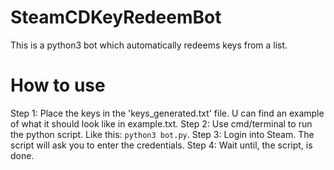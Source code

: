 # SteamCDKeyRedeemBot

This is a python3 bot which automatically redeems keys from a list.

# How to use
Step 1: Place the keys in the 'keys_generated.txt' file. U can find an example of what it should look like in example.txt.
Step 2: Use cmd/terminal to run the python script. Like this:  ```python3 bot.py```.
Step 3: Login into Steam. The script will ask you to enter the credentials.
Step 4: Wait until, the script, is done.
